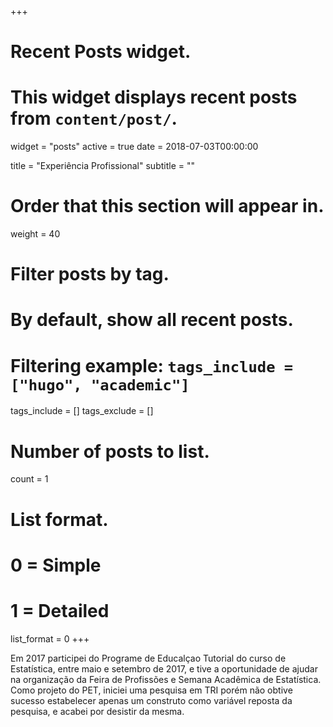+++
# Recent Posts widget.
# This widget displays recent posts from `content/post/`.
widget = "posts"
active = true
date = 2018-07-03T00:00:00

title = "Experiência Profissional"
subtitle = ""

# Order that this section will appear in.
weight = 40

# Filter posts by tag.
#  By default, show all recent posts.
#  Filtering example: `tags_include = ["hugo", "academic"]`
 tags_include = []
 tags_exclude = []

# Number of posts to list.
count = 1

# List format.
#   0 = Simple
#   1 = Detailed
list_format = 0
+++

Em 2017 participei do Programe de Educalçao Tutorial do curso de Estatística, entre maio e setembro de 2017, e tive a oportunidade de ajudar na organização da Feira de Profissões e Semana Acadêmica de Estatística. Como projeto do PET, iniciei uma pesquisa em TRI porém não obtive sucesso estabelecer apenas um construto como variável reposta da pesquisa, e acabei por desistir da mesma.